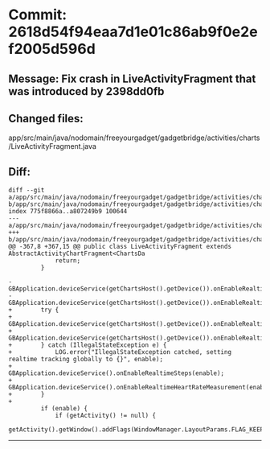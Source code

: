 # Commit: 2618d54f94eaa7d1e01c86ab9f0e2ef2005d596d
## Message: Fix crash in LiveActivityFragment that was introduced by 2398dd0fb
## Changed files:
app/src/main/java/nodomain/freeyourgadget/gadgetbridge/activities/charts/LiveActivityFragment.java

## Diff:
```
diff --git a/app/src/main/java/nodomain/freeyourgadget/gadgetbridge/activities/charts/LiveActivityFragment.java b/app/src/main/java/nodomain/freeyourgadget/gadgetbridge/activities/charts/LiveActivityFragment.java
index 775f8866a..a807249b9 100644
--- a/app/src/main/java/nodomain/freeyourgadget/gadgetbridge/activities/charts/LiveActivityFragment.java
+++ b/app/src/main/java/nodomain/freeyourgadget/gadgetbridge/activities/charts/LiveActivityFragment.java
@@ -367,8 +367,15 @@ public class LiveActivityFragment extends AbstractActivityChartFragment<ChartsDa
             return;
         }
 
-        GBApplication.deviceService(getChartsHost().getDevice()).onEnableRealtimeSteps(enable);
-        GBApplication.deviceService(getChartsHost().getDevice()).onEnableRealtimeHeartRateMeasurement(enable);
+        try {
+            GBApplication.deviceService(getChartsHost().getDevice()).onEnableRealtimeSteps(enable);
+            GBApplication.deviceService(getChartsHost().getDevice()).onEnableRealtimeHeartRateMeasurement(enable);
+        } catch (IllegalStateException e) {
+            LOG.error("IllegalStateException catched, setting realtime tracking globally to {}", enable);
+            GBApplication.deviceService().onEnableRealtimeSteps(enable);
+            GBApplication.deviceService().onEnableRealtimeHeartRateMeasurement(enable);
+        }
+
         if (enable) {
             if (getActivity() != null) {
                 getActivity().getWindow().addFlags(WindowManager.LayoutParams.FLAG_KEEP_SCREEN_ON);
```
-----------------------------------
